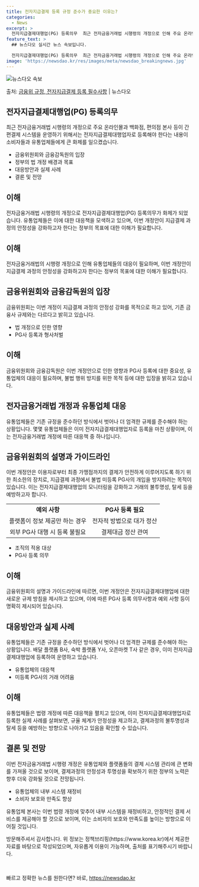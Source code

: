 ```yaml
---
title: 전자지급결제 등록 규정 준수가 중요한 이유는?
categories:
  - News
excerpt: >
  전자지급결제대행업(PG) 등록의무  최근 전자금융거래법 시행령의 개정으로 인해 주요 온라인몰과 백화점, 편의…
feature_text: >
  ## 뉴스다오 실시간 뉴스 속보입니다.

  전자지급결제대행업(PG) 등록의무  최근 전자금융거래법 시행령의 개정으로 인해 주요 온라인몰과 백화점, 편의…
image: 'https://newsdao.kr/res/images/meta/newsdao_breakingnews.jpg'
---
```


![뉴스다오 속보](https://newsdao.kr/res/images/meta/newsdao_breakingnews.jpg)

<p>출처: <a href="https://newsdao.kr/4412" rel="dofollow">금융위 규정, 전자지급결제 등록 필수사항</a> | 뉴스다오</p>

<h2 data-ke-size="size26">전자지급결제대행업(PG) 등록의무</h2>
<p data-ke-size="size16">최근 전자금융거래법 시행령의 개정으로 주요 온라인몰과 백화점, 편의점 본사 등이 간편결제 시스템을 운영하기 위해서는 전자지급결제대행업자로 등록해야 한다는 내용이 소비자들과 유통업체들에게 큰 화제를 일으켰습니다.</p>
<ul>
<li>금융위원회와 금융감독원의 입장</li>
<li>정부의 법 개정 배경과 목표</li>
<li>대응방안과 실제 사례</li>
<li>결론 및 전망</li>
</ul>
<h2 data-ke-size="size26">이해</h2>
<p data-ke-size="size16">전자금융거래법 시행령의 개정으로 전자지급결제대행업(PG) 등록의무가 화제가 되었습니다. 유통업체들은 이에 대한 대응책을 모색하고 있으며, 이번 개정안이 지급결제 과정의 안정성을 강화하고자 한다는 정부의 목표에 대한 이해가 필요합니다.</p>
<h2 data-ke-size="size26">이해</h2>
<p data-ke-size="size16">전자금융거래법의 시행령 개정으로 인해 유통업체들의 대응이 필요하며, 이번 개정안이 지급결제 과정의 안정성을 강화하고자 한다는 정부의 목표에 대한 이해가 필요합니다.</p>
<h2 data-ke-size="size26">금융위원회와 금융감독원의 입장</h2>
<p data-ke-size="size16">금융위원회는 이번 개정이 지급결제 과정의 안정성 강화를 목적으로 하고 있어, 기존 금융사 규제와는 다르다고 밝히고 있습니다.</p>
<ul>
<li>법 개정으로 인한 영향</li>
<li>PG사 등록과 형사처벌</li>
</ul>
<h2 data-ke-size="size26">이해</h2>
<p data-ke-size="size16">금융위원회와 금융감독원은 이번 개정안으로 인한 영향과 PG사 등록에 대한 중요성, 유통업체의 대응이 필요하며, 불법 행위 방지를 위한 목적 등에 대한 입장을 밝히고 있습니다.</p>
<h2 data-ke-size="size26">전자금융거래법 개정과 유통업체 대응</h2>
<p data-ke-size="size16">유통업체들은 기존 규정을 준수하던 방식에서 벗어나 더 엄격한 규제를 준수해야 하는 상황입니다. 몇몇 유통업체들은 이미 전자지급결제대행업자로 등록을 마친 상황이며, 이는 전자금융거래법 개정에 따른 대응책 중 하나입니다.</p>
<h2 data-ke-size="size26">금융위원회의 설명과 가이드라인</h2>
<p data-ke-size="size16">이번 개정안은 이용자로부터 최종 가맹점까지의 결제가 안전하게 이루어지도록 하기 위한 최소한의 장치로, 지급결제 과정에서 불법 미등록 PG사의 개입을 방지하려는 목적이 있습니다. 이는 전자지급결제대행업의 모니터링을 강화하고 거래의 불투명성, 탈세 등을 예방하고자 합니다.</p>
<table>
<tr>
<td style="text-align: center; height: 17px;"><b>예외 사항</b></td>
<td style="text-align: center; height: 17px;"><b>PG사 등록 필요</b></td>
</tr>
<tr>
<td style="text-align: center; height: 17px;">플랫폼이 정보 제공만 하는 경우</td>
<td style="text-align: center; height: 17px;">전자적 방법으로 대가 정산</td>
</tr>
<tr>
<td style="text-align: center; height: 17px;">외부 PG사 대행 시 등록 불필요</td>
<td style="text-align: center; height: 17px;">결제대금 정산 관여</td>
</tr>
</table>
<ul>
<li>조직의 적용 대상</li>
<li>PG사 등록 의무</li>
</ul>
<h2 data-ke-size="size26">이해</h2>
<p data-ke-size="size16">금융위원회의 설명과 가이드라인에 따르면, 이번 개정안은 전자지급결제대행업에 대한 새로운 규제 방침을 제시하고 있으며, 이에 따른 PG사 등록 의무사항과 예외 사항 등이 명확히 제시되어 있습니다.</p>
<h2 data-ke-size="size26">대응방안과 실제 사례</h2>
<p data-ke-size="size16">유통업체들은 기존 규정을 준수하던 방식에서 벗어나 더 엄격한 규제를 준수해야 하는 상황입니다. 배달 플랫폼 B사, 숙박 플랫폼 Y사, 오픈마켓 T사 같은 경우, 이미 전자지급결제대행업에 등록하여 운영하고 있습니다.</p>
<ul>
<li>유통업체의 대응책</li>
<li>미등록 PG사의 거래 어려움</li>
</ul>
<h2 data-ke-size="size26">이해</h2>
<p data-ke-size="size16">유통업체들은 법령 개정에 따른 대응책을 펼치고 있으며, 이미 전자지급결제대행업자로 등록한 실제 사례를 살펴보면, 규율 체계가 안정성을 제고하고, 결제과정의 불투명성과 탈세 등을 예방하는 방향으로 나아가고 있음을 확인할 수 있습니다.</p>
<h2 data-ke-size="size26">결론 및 전망</h2>
<p data-ke-size="size16">이번 전자금융거래법 시행령 개정은 유통업체와 플랫폼들의 결제 시스템 관리에 큰 변화를 가져올 것으로 보이며, 결제과정의 안정성과 투명성을 확보하기 위한 정부의 노력은 향후 더욱 강화될 것으로 전망됩니다.</p>
<ul>
<li>유통업체의 내부 시스템 재정비</li>
<li>소비자 보호와 만족도 향상</li>
</ul>
<p data-ke-size="size16">유통업체 본사는 이번 법령 개정에 맞추어 내부 시스템을 재정비하고, 안정적인 결제 서비스를 제공해야 할 것으로 보이며, 이는 소비자의 보호와 만족도를 높이는 방향으로 이어질 것입니다.</p>
<p data-ke-size="size16">방문해주셔서 감사합니다. 위 정보는 정책브리핑(https://www.korea.kr)에서 제공한 자료를 바탕으로 작성되었으며, 자유롭게 이용이 가능하며, 출처를 표기해주시기 바랍니다.</p>
<p data-ke-size="size16">&nbsp;</p> 

빠르고 정확한 뉴스를 원한다면? 바로, <a href="https://newsdao.kr" rel="dofollow">https://newsdao.kr</a>


    
